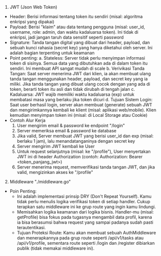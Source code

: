 1. JWT (Json Web Token)
- Header: Berisi informasi tentang token itu sendiri (misal: algoritma enkripsi yang dipakai)
- Payload: Berisi "klaim" atau data tentang pengguna (misal: user_id, username, role: admin, dan waktu kadaluarsa token). Ini tidak di enkripsi, jadi jangan taruh data sensitif seperti password
- Signature: Tanda tangan digital yang dibuat dari header, payload, dan sebuah kunci rahasia (secret key) yang hanya diketahui oleh server. Ini adalah bagian terpenting untuk keamanan
- Point penting:
    a. Stateless: Server tidak perlu menyimpan informasi token di sisinya. Semua data yang dibutuhkan ada di dalam token itu sendiri. Ini membuat API sangat mudah di scale
    b. Verivikasi Tanda Tangan: Saat server menerima JWT dari klien, ia akan membuat ulang tanda tangan menggunakan header, payload, dan secret key yang ia miliki. Jika tanda tangan yang dibuat ulang cocok dengan yang ada di token, berarti token itu asli dan tidak dirubah di tengah jalan
    c. Kadaluarsa: JWT wajib memiliki waktu kadaluarsa (exp) untuk membatasi masa yang berlaku jika token dicuri
    d. Tujuan Sistem Login: Saat user berhasil login, server akan membuat (generate) sebuah JWT dan mengirimkannya kembali ke klient (misal: aplikasi web/mobile). Klien kemudian menyimpan token ini (misal: di Local Storage atau Cookie) 
- Contoh Alur Kerja
    1) User mengirim email & password ke endpoint "/login"
    2) Server memeriksa email & password ke database
    3) Jika valid, Server membuat JWT yang berisi user_id dan exp (misal: berlaku 1 jam), lalu menandatanganinya dengan secret key
    4) Server mengirim JWT kembali ke User
    5) Untuk request selanjutnya (misal: ke "/profile"), User menyertakan JWT ini di header Authorization (contoh: Authorization: Bearer <token_panjang_jwt>)
    6) Server menerima request, memverifikasi tanda tangan JWT, dan jika valid, mengizinkan akses ke "/profile"

2. Middleware "./middleware.go"
- Poin Penting:
    - Ini adalah implementasi prinsip DRY (Don't Repeat Yourself). Kamu tidak perlu menulis logika verifikasi token di setiap handler. Cukup terapkan satu middleware ini ke grup route yang ingin kamu lindungi.
    - Memisahkan logika keamanan dari logika bisnis. Handler-mu (misal: getProfile) bisa fokus pada tugasnya mengambil data profil, karena ia bisa berasumsi bahwa request yang sampai padanya sudah pasti terautentikasi.
    - Tujuan Proteksi Route: Kamu akan membuat sebuah AuthMiddleware dan menerapkannya pada grup route seperti /api/v1/tasks atau /api/v1/profile, sementara route seperti /login dan /register dibiarkan publik (tidak memakai middleware ini).